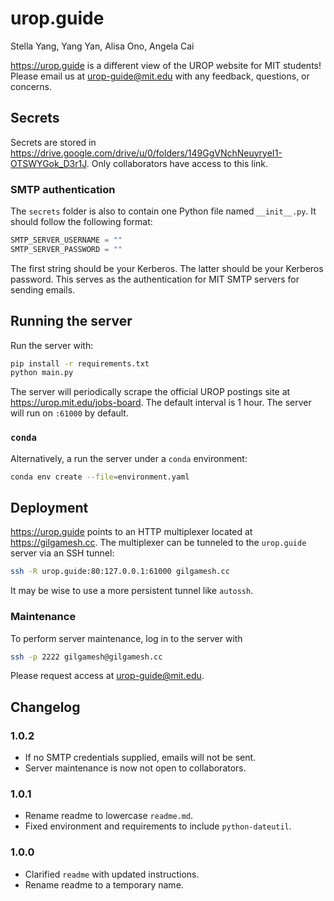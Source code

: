 # urop.guide

Stella Yang, Yang Yan, Alisa Ono, Angela Cai

<https://urop.guide> is a different view of the UROP website for MIT students! Please email us at urop-guide@mit.edu with any feedback, questions, or concerns.

## Secrets

Secrets are stored in <https://drive.google.com/drive/u/0/folders/149GgVNchNeuyryeI1-OTSWYGok_D3r1J>. Only collaborators have access to this link.

### SMTP authentication

The `secrets` folder is also to contain one Python file named `__init__.py`. It should follow the following format:

```python
SMTP_SERVER_USERNAME = ""
SMTP_SERVER_PASSWORD = ""
```

The first string should be your Kerberos. The latter should be your Kerberos password. This serves as the authentication for MIT SMTP servers for sending emails.

## Running the server

Run the server with:

```bash
pip install -r requirements.txt
python main.py
```

The server will periodically scrape the official UROP postings site at <https://urop.mit.edu/jobs-board>. The default interval is 1 hour. The server will run on `:61000` by default.

### `conda`

Alternatively, a run the server under a `conda` environment:

```bash
conda env create --file=environment.yaml
```

## Deployment

<https://urop.guide> points to an HTTP multiplexer located at <https://gilgamesh.cc>. The multiplexer can be tunneled to the `urop.guide` server via an SSH tunnel:

```bash
ssh -R urop.guide:80:127.0.0.1:61000 gilgamesh.cc
```

It may be wise to use a more persistent tunnel like `autossh`.

### Maintenance

To perform server maintenance, log in to the server with

```bash
ssh -p 2222 gilgamesh@gilgamesh.cc
```

Please request access at urop-guide@mit.edu.

## Changelog

### 1.0.2

* If no SMTP credentials supplied, emails will not be sent.
* Server maintenance is now not open to collaborators.

### 1.0.1

* Rename readme to lowercase `readme.md`.
* Fixed environment and requirements to include `python-dateutil`.

### 1.0.0

* Clarified `readme` with updated instructions.
* Rename readme to a temporary name.

